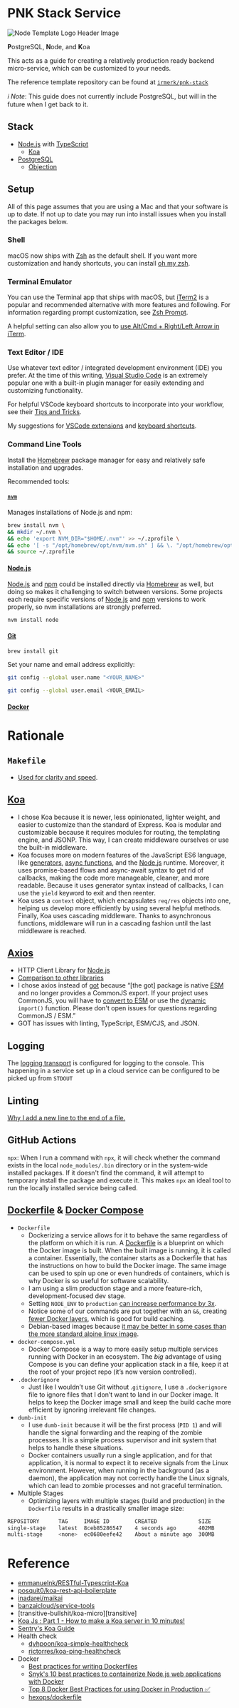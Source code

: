 # PNK Stack Service

![Node Template Logo Header Image][headerimg]

**P**ostgreSQL, **N**ode, and **K**oa

This acts as a guide for creating a relatively production ready backend micro-service, which can be customized to your needs.

The reference template repository can be found at [`irmerk/pnk-stack`][repo]

*ℹ️ Note*: This guide does not currently include PostgreSQL, but will in the future when I get back to it.

## Stack

- [Node.js][node] with [TypeScript][ts]
    - [Koa][koa]
- [PostgreSQL][psql]
    - [Objection][objection]

## Setup

All of this page assumes that you are using a Mac and that your software is up to date. If not up to date you may run into install issues when you install the packages below.

### Shell

macOS now ships with [Zsh][zsh] as the default shell. If you want more customization and handy shortcuts, you can install [oh my zsh][omz].

### Terminal Emulator

You can use the Terminal app that ships with macOS, but [iTerm2][iterm] is a popular and recommended alternative with more features and following. For information regarding prompt customization, see [Zsh Prompt][shprompt].

A helpful setting can also allow you to [use Alt/Cmd + Right/Left Arrow in iTerm][itermshort].

### Text Editor / IDE

Use whatever text editor / integrated development environment (IDE) you prefer. At the time of this writing, [Visual Studio Code][vsc] is an extremely popular one with a built-in plugin manager for easily extending and customizing functionality.

For helpful VSCode keyboard shortcuts to incorporate into your workflow, see their [Tips and Tricks][vsctt].

My suggestions for [VSCode extensions][vscext] and [keyboard shortcuts][vscsht].

### Command Line Tools

Install the [Homebrew][brew] package manager for easy and relatively safe installation and upgrades.

Recommended tools:

#### [`nvm`][nvm]

Manages installations of Node.js and npm:

```sh
brew install nvm \
&& mkdir ~/.nvm \
&& echo 'export NVM_DIR="$HOME/.nvm"' >> ~/.zprofile \
&& echo '[ -s "/opt/homebrew/opt/nvm/nvm.sh" ] && \. "/opt/homebrew/opt/nvm/nvm.sh" # This loads nvm' >> ~/.zprofile \
&& source ~/.zprofile
```

#### [Node.js][node]

[Node.js][node] and [npm][npm] could be installed directly via [Homebrew][brew] as well, but doing so makes it challenging to switch between versions. Some projects each require specific versions of [Node.js][node] and [npm][npm] versions to work properly, so nvm installations are strongly preferred.

```sh
nvm install node
```

#### [Git][git]

```sh
brew install git
```

Set your name and email address explicitly:

```sh
git config --global user.name "<YOUR_NAME>"
```

```sh
git config --global user.email <YOUR_EMAIL>
```

#### [Docker][dockerg]

# Rationale

## `Makefile`
- [Used for clarity and speed][make].
## [Koa][koa]

- I chose Koa because it is newer, less opinionated, lighter weight, and easier to customize than the standard of Express. Koa is modular and customizable because it requires modules for routing, the templating engine, and JSONP. This way, I can create middleware ourselves or use the built-in middleware.
- Koa focuses more on modern features of the JavaScript ES6 language, like [generators][generator], [async functions][async], and the [Node.js][node] runtime. Moreover, it uses promise-based flows and async-await syntax to get rid of callbacks, making the code more manageable, cleaner, and more readable. Because it uses generator syntax instead of callbacks, I can use the `yield` keyword to exit and then reenter.
- Koa uses a `context` object, which encapsulates `req/res` objects into one, helping us develop more efficiently by using several helpful methods. Finally, Koa uses cascading middleware. Thanks to asynchronous functions, middleware will run in a cascading fashion until the last middleware is reached.

## [Axios][axios]

- HTTP Client Library for [Node.js][node]
- [Comparison to other libraries][gotc]
- I chose axios instead of [got][got] because “[the got] package is native [ESM][esm] and no longer provides a CommonJS export. If your project uses CommonJS, you will have to [convert to ESM][sindresorhus] or use the [dynamic][dynamic] `import()` function. Please don't open issues for questions regarding CommonJS / ESM.”
- GOT has issues with linting, TypeScript, ESM/CJS, and JSON.

## Logging

The [logging transport][winston] is configured for logging to the console. This happening in a service set up in a cloud service can be configured to be picked up from `STDOUT`

## Linting

[Why I add a new line to the end of a file.][unix]

## GitHub Actions

`npx`: When I run a command with `npx`, it will check whether the command exists in the local `node_modules/.bin` directory or in the system-wide installed packages. If it doesn't find the command, it will attempt to temporary install the package and execute it. This makes `npx` an ideal tool to run the locally installed service being called.

## [Dockerfile][dockerbuild] & [Docker Compose][dockercompose]

- `Dockerfile`
    - Dockerizing a service allows for it to behave the same regardless of the platform on which it is run. A [Dockerfile][dockerbuild] is a blueprint on which the Docker image is built. When the built image is running, it is called a container. Essentially, the container starts as a Dockerfile that has the instructions on how to build the Docker image. The same image can be used to spin up one or even hundreds of containers, which is why Docker is so useful for software scalability.
    - I am using a slim production stage and a more feature-rich, development-focused dev stage.
    - Setting `NODE_ENV` to `production` [can increase performance by 3x][express].
    - Notice some of our commands are put together with an `&&`, creating [fewer Docker layers][dockerlayers], which is good for build caching.
    - Debian-based images because [it may be better in some cases than the more standard alpine linux image][martinheinz].
- `docker-compose.yml`
    - Docker Compose is a way to more easily setup multiple services running with Docker in an ecosystem. The *big* advantage of using Compose is you can define your application stack in a file, keep it at the root of your project repo (it’s now version controlled).
- `.dockerignore`
    - Just like I wouldn’t use Git without .`gitignore`, I use a `.dockerignore` file to ignore files that I don’t want to land in our Docker image. It helps to keep the Docker image small and keep the build cache more efficient by ignoring irrelevant file changes.
- `dumb-init`
    - I use `dumb-init` because it will be the first process (`PID 1`) and will handle the signal forwarding and the reaping of the zombie processes. It is a simple process supervisor and init system that helps to handle these situations.
    - Docker containers usually run a single application, and for that application, it is normal to expect it to receive signals from the Linux environment. However, when running in the background (as a daemon), the application may not correctly handle the Linux signals, which can lead to zombie processes and not graceful termination.
- Multiple Stages
    - Optimizing layers with multiple stages (build and production) in the `Dockerfile` results in a drastically smaller image size:

```sh
REPOSITORY      TAG     IMAGE ID        CREATED             SIZE
single-stage    latest  8ceb85286547    4 seconds ago       402MB
multi-stage     <none>  ec0680eefe42    About a minute ago  300MB
```

# Reference

- [emmanuelnk/RESTful-Typescript-Koa][emmanuelnk]
- [posquit0/koa-rest-api-boilerplate][posquit0]
- [inadarei/maikai][inadarei]
- [banzaicloud/service-tools][banzaicloud]
- [transitive-bullshit/koa-micro][transitive]
- [Koa Js : Part 1 - How to make a Koa server in 10 minutes!][kachiic]
- [Sentry's Koa Guide][sentryk]
- Health check
    - [dyhpoon/koa-simple-healthcheck][dyhpoon]
    - [rictorres/koa-ping-healthcheck][rictorres]
- Docker
    - [Best practices for writing Dockerfiles][dockerpractice]
    - [Snyk's 10 best practices to containerize Node.js web applications with Docker][snykdocker]
    - [Top 8 Docker Best Practices for using Docker in Production ✅][techworld_with_nana]
    - [hexops/dockerfile][hexops]

[headerimg]: ../images/nodeTemplate.png
[repo]: https://github.com/irmerk/pnk-stack

<!--Back-->
[node]: https://nodejs.org/en
[ts]: https://www.typescriptlang.org/
[koa]: https://koajs.com/
[psql]: https://www.postgresql.org/
[objection]: https://vincit.github.io/objection.js/

<!--Terminal Emulator-->
[iterm]: https://iterm2.com/
[shprompt]: ./shell-profile
[itermshort]: https://apple.stackexchange.com/questions/136928/using-alt-cmd-right-left-arrow-in-iterm

<!--Shell-->
[zsh]: https://zsh.sourceforge.io/
[omz]: https://ohmyz.sh/

<!--Text Editor / IDE-->
[vsc]: https://code.visualstudio.com/
[vsctt]: https://code.visualstudio.com/docs/getstarted/tips-and-tricks
[sub]: https://www.sublimetext.com/
[neo]: https://neovim.io/
[emac]: https://www.spacemacs.org/
[ehlix]: https://helix-editor.com/
[vscsht]: ../reference/vscode.md#keyboard-shortcuts
[vscext]: ../reference/vscode.md#extensions

<!--Command Line Tools-->
[brew]: https://brew.sh/
[nvm]: https://github.com/nvm-sh/nvm
[npm]: https://www.npmjs.com/
[git]: https://git-scm.com/
[dockerg]: https://www.docker.com/get-started/
[terra]: https://developer.hashicorp.com/terraform
[terrad]: https://developer.hashicorp.com/terraform/downloads

<!--Rationale-->
[make]: https://spin.atomicobject.com/2021/03/22/makefiles-vs-package-json-scripts/
[axios]: https://github.com/axios/axios
[gotc]: https://github.com/sindresorhus/got#comparison
[got]: https://github.com/sindresorhus/got#install
[esm]: https://developer.mozilla.org/en-US/docs/Web/JavaScript/Guide/Modules
[sindresorhus]: https://gist.github.com/sindresorhus/a39789f98801d908bbc7ff3ecc99d99c
[dynamic]: https://v8.dev/features/dynamic-import
[winston]: https://github.com/winstonjs/winston/blob/master/docs/transports.md
[dockerbuild]: https://docs.docker.com/engine/reference/builder/
[dockercompose]: https://docs.docker.com/compose/
[express]: https://expressjs.com/en/advanced/best-practice-performance.html#set-node_env-to-production
[dockerlayers]: https://docs.docker.com/develop/develop-images/dockerfile_best-practices/#minimize-the-number-of-layers
[martinheinz]: https://martinheinz.dev/blog/92
[unix]: https://unix.stackexchange.com/a/18789
[generator]: https://developer.mozilla.org/en-US/docs/Web/JavaScript/Reference/Global_Objects/Generator
[async]: https://developer.mozilla.org/en-US/docs/Web/JavaScript/Reference/Statements/async_function

<!--Reference-->
[emmanuelnk]: https://github.com/emmanuelnk/RESTful-Typescript-Koa
[posquit0]: https://github.com/posquit0/koa-rest-api-boilerplate
[inadarei]: https://github.com/inadarei/maikai
[banzaicloud]: https://github.com/banzaicloud/service-tools
[transitive-bullshit]: https://github.com/transitive-bullshit/koa-micro
[kachiic]: https://dev.to/kachiic/koa-js-part-1-how-to-make-a-koa-server-in-10-minutes-3og9
[sentryk]: https://docs.sentry.io/platforms/node/guides/koa/
[dyhpoon]: https://github.com/dyhpoon/koa-simple-healthcheck
[rictorres]: https://github.com/rictorres/koa-ping-healthcheck
[dockerpractice]: https://docs.docker.com/develop/develop-images/dockerfile_best-practices/
[snykdocker]: https://snyk.io/blog/10-best-practices-to-containerize-nodejs-web-applications-with-docker/
[techworld_with_nana]: https://dev.to/techworld_with_nana/top-8-docker-best-practices-for-using-docker-in-production-1m39
[hexops]: https://github.com/hexops/dockerfile